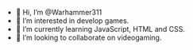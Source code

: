 - 👋 Hi, I’m @Warhammer311
- 👀 I’m interested in develop games. 
- 🌱 I’m currently learning JavaScript, HTML and CSS. 
- 💞️ I’m looking to collaborate on videogaming.


<!---
Warhammer311/Warhammer311 is a ✨ special ✨ repository because its `README.md` (this file) appears on your GitHub profile.
You can click the Preview link to take a look at your changes.
--->

